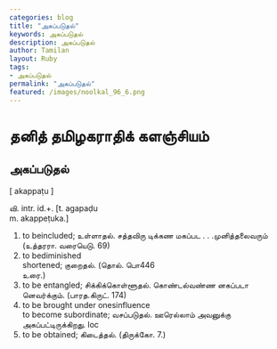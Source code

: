 ```yaml
---  
categories: blog  
title: "அகப்படுதல்"
keywords: அகப்படுதல்  
description: அகப்படுதல்
author: Tamilan  
layout: Ruby  
tags:     
- அகப்படுதல்
permalink: "அகப்படுதல்"  
featured: /images/noolkal_96_6.png  
--- 
```

# தனித் தமிழகராதிக் களஞ்சியம்
## அகப்படுதல்

[ akappaṭu ]  
  
வி. intr. id.+. [t. agapaḍu  
m. akappeṭuka.]  
1. to beincluded; உள்ளாதல். சத்தவிரு டிக்கண மகப்பட . . .முனித்தலைவரும் (உத்தரரா. வரையெடு. 69)  
2. to bediminished  
shortened; குறைதல். (தொல். பொ446  
உரை.)  
3. to be entangled; சிக்கிக்கொள்ளூதல். கொண்டல்வண்ண னகப்படா னெவர்க்கும். (பாரத.கிருட். 174)  
4. to be brought under onesinfluence  
to become subordinate; வசப்படுதல். ஊரெல்லாம் அவனுக்கு அகப்பட்டிருக்கிறது. loc  
5. to be obtained; கிடைத்தல். (திருக்கோ. 7.)